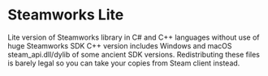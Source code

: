 # Steamworks Lite
Lite version of Steamworks library in C# and C++ languages without use of huge Steamworks SDK
C++ version includes Windows and macOS steam_api.dll/dylib of some ancient SDK versions. Redistributing these files is barely legal so you can take your copies from Steam client instead. 
